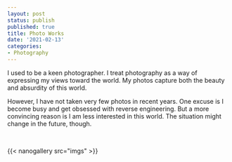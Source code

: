 ```yaml
---
layout: post
status: publish
published: true
title: Photo Works
date: '2021-02-13'
categories:
- Photography
---
```


I used to be a keen photographer. I treat photography as a way of expressing my views toward the world. My photos capture both the beauty and absurdity of this world. 

However, I have not taken very few photos in recent years. One excuse is I become busy and get obsessed with reverse engineering. But a more convincing reason is I am less interested in this world. The situation might change in the future, though.

&nbsp;
&nbsp;

{{< nanogallery src="imgs" >}}
